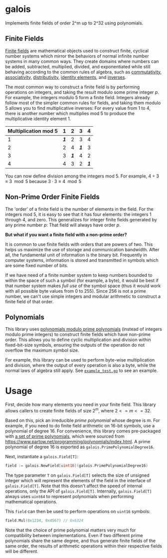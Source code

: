# galois

Implements finite fields of order 2^m up to 2^32 using polynomials.

## Finite Fields

[Finite fields](https://en.wikipedia.org/wiki/Finite_field) are mathematical objects used to construct finite, cyclical number systems which mirror the behaviors of normal infinite number systems in many common ways. They create domains where numbers can be added, subtracted, multiplied, divided, and exponentiated while still behaving according to the common rules of algebra, such as [commutativity](https://en.wikipedia.org/wiki/Commutativity), [associativity](https://en.wikipedia.org/wiki/Associativity), [distributivity](https://en.wikipedia.org/wiki/Distributivity), [identity elements](https://en.wikipedia.org/wiki/Multiplicative_identity), and [inverses](https://en.wikipedia.org/wiki/Multiplicative_inverse).

The most common way to construct a finite field is by performing operations on integers, and taking the result modulo some prime integer $p$. For example, the integers modulo 5 form a finite field. Integers already follow most of the simpler common rules for fields, and taking them modulo 5 allows you to find multiplicative inverses: For every value from 1 to 4, there is another number which multiplies mod 5 to produce the multiplicative identity element 1.

|Multiplication mod 5|1|2|3|4|
|--------------------|-|-|-|-|
|1|<b><i>1</i></b>|2|3|4|
|2|2|4|<b><i>1</i></b>|3|
|3|3|<b><i>1</i></b>|4|2|
|4|4|3|2|<b><i>1</i></b>|

You can now define division among the integers mod 5. For example, $4 \div 3 \equiv 3 \mod{5}$ because $3 \cdot 3 \equiv 4 \mod{5}$

## Non-Prime Order Finite Fields

The 'order' of a finite field is the number of elements in the field. For the integers mod 5, it is easy to see that it has four elements: the integers 1 through 4, and zero. This generalizes for integer finite fields generated by any prime number $p$: That field will always have order $p$.

**But what if you want a finite field with a non-prime order?**

It is common to use finite fields with orders that are powers of two. This helps us maximize the use of storage and communication bandwidth. After all, the fundamental unit of information is the binary bit. Frequently in computer systems, information is stored and transmitted in symbols which are some fixed number of bits.

If we have need of a finite number system to keep numbers bounded to within the space of such a symbol (for example, a byte), it would be best if that number system makes _full use_ of the symbol space (thus it would work with all possible byte values from 0 to 255). Since 256 is not a prime number, we can't use simple integers and modular arithmetic to construct a finite field of that order.

## Polynomials

This library uses [polynomials modulo prime polynomials](https://en.wikipedia.org/wiki/Finite_field#Non-prime_fields) (instead of integers modulo prime integers) to construct finite fields which have non-prime order. This allows you to define cyclic multiplication and division within fixed-bit-size symbols, ensuring the outputs of the operation do not overflow the maximum symbol size.

For example, this library can be used to perform byte-wise multiplication and division, where the output of every operation is also a byte, while the normal laws of algebra still apply. See [`example_test.go`](./example_test.go) to see an example.

# Usage

First, decide how many elements you need in your finite field. This library allows callers to create finite fields of size $2^m$, where $2 <= m <= 32$.

Based on this, pick an irreducible _prime polynomial_ whose degree is $m$. For example, if you need to do finite field arithmetic on 16-bit symbols, use a polynomial of degree 16. For convenience, this library comes pre-packaged with [a set of prime polynomials](./primes.go), which were sourced from https://www.partow.net/programming/polynomials/index.html. A prime polynomial of degree 16 is exported as `galois.PrimePolynomialDegree16`.

Next, instantiate a `galois.Field[T]`:

```go
field := galois.NewField[uint16](galois.PrimePolynomialDegree16)
```

The type parameter `T` on `galois.Field[T]` selects the size of unsigned integer which will represent the elements of the field in the interface of `galois.Field[T]`. Note that this doesn't affect the speed of internal operations, only the API of `galois.Field[T]`. Internally, `galois.Field[T]` always uses `uint64` to represent polynomials when performing mathematical operations.

This `field` can then be used to perform operations on `uint16` symbols:

```go
field.Mul(0x1234, 0x4567) // 0x6324
```

Note that the choice of prime polynomial matters very much for compatibility between implementations. Even if two different prime polynomials share the same degree, and thus generate finite fields of the same order, the results of arithmetic operations within their respective fields will be different.
